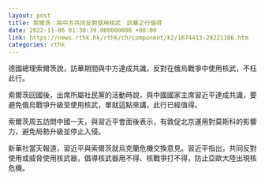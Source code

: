 ```yaml
---
layout: post
title: 索爾茨：與中方共同反對使用核武　訪華之行值得
date: 2022-11-06 01:30:39.000000000 +08:00
link: https://news.rthk.hk/rthk/ch/component/k2/1674413-20221106.htm
categories: rthk
---
```


德國總理索爾茨說，訪華期間與中方達成共識，反對在俄烏戰爭中使用核武，不枉此行。

索爾茨回國後，出席所屬社民黨的活動時說，與中國國家主席習近平達成共識，要避免俄烏戰爭升級至使用核武，單就這點來講，此行已經值得。

索爾茨周五訪問中國一天，與習近平會面後表示，有敦促北京運用對莫斯科的影響力，避免局勢升級並停止入侵。

新華社當天報道，習近平與索爾茨就烏克蘭危機交換意見。習近平指出，共同反對使用或威脅使用核武器，倡導核武器用不得、核戰爭打不得，防止亞歐大陸出現核危機。
